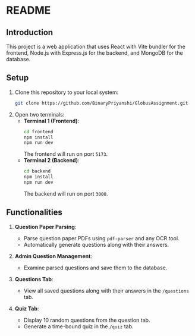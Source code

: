 # README

## Introduction
This project is a web application that uses React with Vite bundler for the frontend, Node.js with Express.js for the backend, and MongoDB for the database.

## Setup
1. Clone this repository to your local system:
   ```bash
   git clone https://github.com/BinaryPriyanshi/GlobusAssignment.git
   ```
2. Open two terminals:
   - **Terminal 1 (Frontend)**:
     ```bash
     cd frontend
     npm install
     npm run dev
     ```
     The frontend will run on port `5173`.
   - **Terminal 2 (Backend)**:
     ```bash
     cd backend
     npm install
     npm run dev
     ```
     The backend will run on port `3000`.

## Functionalities
1. **Question Paper Parsing**:
   - Parse question paper PDFs using `pdf-parser` and any OCR tool.
   - Automatically generate questions along with their answers.

2. **Admin Question Management**:
   - Examine parsed questions and save them to the database.

3. **Questions Tab**:
   - View all saved questions along with their answers in the `/questions` tab.

4. **Quiz Tab**:
   - Display 10 random questions from the question tab.
   - Generate a time-bound quiz in the `/quiz` tab.

